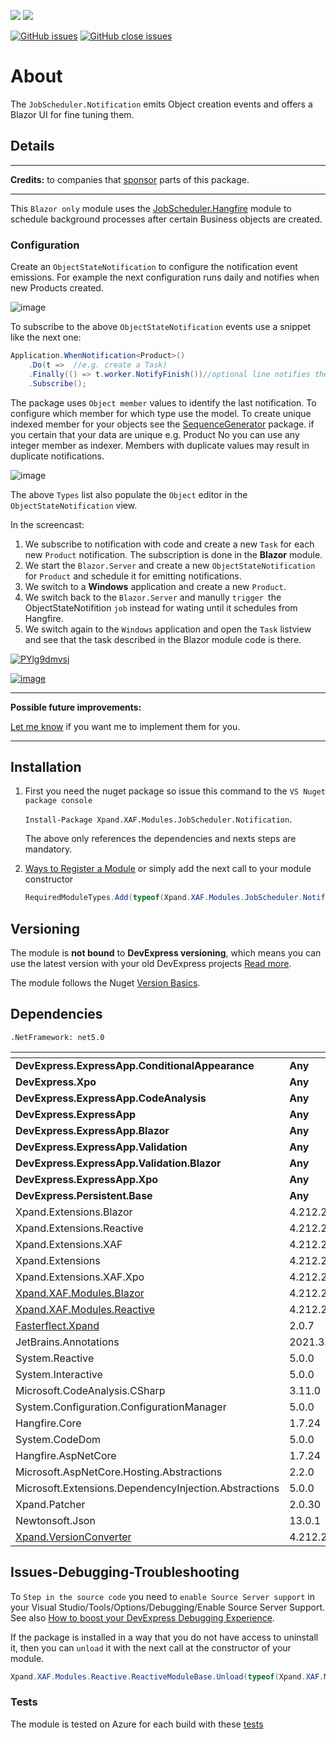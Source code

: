 ![](https://xpandshields.azurewebsites.net/nuget/v/Xpand.XAF.Modules.JobScheduler.Notification.svg?&style=flat) ![](https://xpandshields.azurewebsites.net/nuget/dt/Xpand.XAF.Modules.JobScheduler.Notification.svg?&style=flat)

[![GitHub issues](https://xpandshields.azurewebsites.net/github/issues/eXpandFramework/expand/JobScheduler.Notification.svg)](https://github.com/eXpandFramework/eXpand/issues?utf8=%E2%9C%93&q=is%3Aissue+is%3Aopen+sort%3Aupdated-desc+label%3AReactive.XAF+label%3AJobScheduler.Notification) [![GitHub close issues](https://xpandshields.azurewebsites.net/github/issues-closed/eXpandFramework/eXpand/JobScheduler.Notification.svg)](https://github.com/eXpandFramework/eXpand/issues?utf8=%E2%9C%93&q=is%3Aissue+is%3Aclosed+sort%3Aupdated-desc+label%3AReactive.XAF+label%3AJobScheduler.Notification)
# About 

The `JobScheduler.Notification` emits Object creation events and offers a Blazor UI for fine tuning them.

## Details

---

**Credits:** to companies that [sponsor](https://github.com/sponsors/apobekiaris) parts of this package.

---

This `Blazor only` module uses the [JobScheduler.Hangfire](https://github.com/eXpandFramework/Reactive.XAF/tree/master/src/Modules/JobScheduler.Hangfire) module to schedule background processes after certain Business objects are created.

### Configuration
 
Create an `ObjectStateNotification` to configure the notification event emissions. For example the next configuration runs daily and notifies when new Products created.

![image](https://user-images.githubusercontent.com/159464/138347667-5fcb9793-b42f-415e-b65a-92be10d870a6.png)

To subscribe to the above `ObjectStateNotification` events use a snippet like the next one:

```c#
Application.WhenNotification<Product>()
    .Do(t =>  //e.g. create a Task)
    .Finally(() => t.worker.NotifyFinish())//optional line notifies the scheduler to trigger the linked ChainJobs.
    .Subscribe();


```

The package uses `Object member` values to identify the last notification. To configure which member for which type use the model. To create unique indexed member for your objects see the [SequenceGenerator](https://github.com/eXpandFramework/Reactive.XAF/tree/master/src/Modules/SequenceGenerator) package. if you certain that your data are unique e.g. Product No you can use any integer member as indexer. Members with duplicate values may result in duplicate notifications. 

![image](https://user-images.githubusercontent.com/159464/138351939-6e55c3eb-c66e-415c-a948-641e833315a0.png)

The above `Types` list also populate the `Object` editor in the `ObjectStateNotification` view.

In the screencast:

1. We subscribe to notification with code and create a new `Task` for each new `Product` notification. The subscription is done in the **Blazor** module.
2. We start the `Blazor.Server` and create a new `ObjectStateNotification` for `Product` and schedule it for emitting notifications.
3. We switch to a **Windows** application and create a new `Product`.
4. We switch back to the `Blazor.Server` and manully `trigger `the ObjectStateNotifition `job` instead for wating until it schedules from Hangfire.
5. We switch again to the `Windows` application and open the `Task` listview and see that the task described in the Blazor module code is there.



<twitter tags="#Hangfire.Notification #Blazor">

[![PYlg9dmvsj](https://user-images.githubusercontent.com/159464/138513639-df88c929-3acd-4a63-a75c-4d21f62415c8.gif)](https://youtu.be/sywu43jqV88)

</twitter>

[![image](https://user-images.githubusercontent.com/159464/87556331-2fba1980-c6bf-11ea-8a10-e525dda86364.png)](https://youtu.be/sywu43jqV88)

---



**Possible future improvements:**

[Let me know](https://github.com/sponsors/apobekiaris) if you want me to implement them for you.

---


## Installation 
1. First you need the nuget package so issue this command to the `VS Nuget package console` 

   `Install-Package Xpand.XAF.Modules.JobScheduler.Notification`.

    The above only references the dependencies and nexts steps are mandatory.

2. [Ways to Register a Module](https://documentation.devexpress.com/eXpressAppFramework/118047/Concepts/Application-Solution-Components/Ways-to-Register-a-Module)
or simply add the next call to your module constructor
    ```cs
    RequiredModuleTypes.Add(typeof(Xpand.XAF.Modules.JobScheduler.NotificationModule));
    ```
## Versioning
The module is **not bound** to **DevExpress versioning**, which means you can use the latest version with your old DevExpress projects [Read more](https://github.com/eXpandFramework/XAF/tree/master/tools/Xpand.VersionConverter).

The module follows the Nuget [Version Basics](https://docs.microsoft.com/en-us/nuget/reference/package-versioning#version-basics).
## Dependencies
`.NetFramework: net5.0`

|<!-- -->|<!-- -->
|----|----
|**DevExpress.ExpressApp.ConditionalAppearance**|**Any**
 |**DevExpress.Xpo**|**Any**
 |**DevExpress.ExpressApp.CodeAnalysis**|**Any**
 |**DevExpress.ExpressApp**|**Any**
 |**DevExpress.ExpressApp.Blazor**|**Any**
 |**DevExpress.ExpressApp.Validation**|**Any**
 |**DevExpress.ExpressApp.Validation.Blazor**|**Any**
 |**DevExpress.ExpressApp.Xpo**|**Any**
 |**DevExpress.Persistent.Base**|**Any**
|Xpand.Extensions.Blazor|4.212.2
 |Xpand.Extensions.Reactive|4.212.2
 |Xpand.Extensions.XAF|4.212.2
 |Xpand.Extensions|4.212.2
 |Xpand.Extensions.XAF.Xpo|4.212.2
 |[Xpand.XAF.Modules.Blazor](https://github.com/eXpandFramework/Reactive.XAF/tree/master/src/Modules/Xpand.XAF.Modules.Blazor)|4.212.2
 |[Xpand.XAF.Modules.Reactive](https://github.com/eXpandFramework/Reactive.XAF/tree/master/src/Modules/Xpand.XAF.Modules.Reactive)|4.212.2
 |[Fasterflect.Xpand](https://github.com/eXpandFramework/Fasterflect)|2.0.7
 |JetBrains.Annotations|2021.3.0
 |System.Reactive|5.0.0
 |System.Interactive|5.0.0
 |Microsoft.CodeAnalysis.CSharp|3.11.0
 |System.Configuration.ConfigurationManager|5.0.0
 |Hangfire.Core|1.7.24
 |System.CodeDom|5.0.0
 |Hangfire.AspNetCore|1.7.24
 |Microsoft.AspNetCore.Hosting.Abstractions|2.2.0
 |Microsoft.Extensions.DependencyInjection.Abstractions|5.0.0
 |Xpand.Patcher|2.0.30
 |Newtonsoft.Json|13.0.1
 |[Xpand.VersionConverter](https://github.com/eXpandFramework/Reactive.XAF/tree/master/tools/Xpand.VersionConverter)|4.212.2

## Issues-Debugging-Troubleshooting

To `Step in the source code` you need to `enable Source Server support` in your Visual Studio/Tools/Options/Debugging/Enable Source Server Support. See also [How to boost your DevExpress Debugging Experience](https://github.com/eXpandFramework/DevExpress.XAF/wiki/How-to-boost-your-DevExpress-Debugging-Experience#1-index-the-symbols-to-your-custom-devexpresss-installation-location).

If the package is installed in a way that you do not have access to uninstall it, then you can `unload` it with the next call at the constructor of your module.
```cs
Xpand.XAF.Modules.Reactive.ReactiveModuleBase.Unload(typeof(Xpand.XAF.Modules.JobScheduler.Notification.JobScheduler.NotificationModule))
```



### Tests

The module is tested on Azure for each build with these [tests](https://github.com/eXpandFramework/Packages/tree/master/src/Tests/JobScheduler.Notification)

